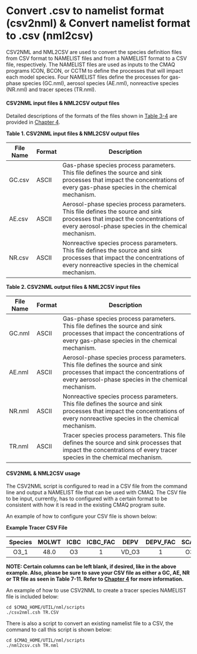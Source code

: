 # Convert .csv to namelist format (csv2nml) & Convert namelist format to .csv (nml2csv)



CSV2NML and NML2CSV are used to convert the species definition files from CSV format to NAMELIST files and from a NAMELIST format to a CSV file, respectively. The NAMELIST files are used as inputs to the CMAQ programs ICON, BCON, or CCTM to define the processes that will impact each model species. Four NAMELIST files define the processes for gas-phase species (GC.nml), aerosol species (AE.nml), nonreactive species (NR.nml) and tracer speces (TR.nml).

#### CSV2NML input files & NML2CSV output files

Detailed descriptions of the formats of the files shown in [Table 3-4](../../DOCS/Users_Guide/CMAQ_UG_ch04_model_inputs.md#Table3-4) are provided in [Chapter 4](../../DOCS/Users_Guide/CMAQ_UG_ch04_model_inputs.md#Table3-4). 

<a id=Table1></a>

**Table 1. CSV2NML input files & NML2CSV output files**

|**File Name**|**Format**|**Description**|
|--------|--------|--------------------------------------------------------------------------|
|GC.csv|ASCII|Gas-phase species process parameters. This file defines the source and sink processes that impact the concentrations of every gas-phase species in the chemical mechanism.|
|AE.csv|ASCII|Aerosol-phase species process parameters. This file defines the source and sink processes that impact the concentrations of every aerosol-phase species in the chemical mechanism.|
|NR.csv|ASCII|Nonreactive species process parameters. This file defines the source and sink processes that impact the concentrations of every nonreactive species in the chemical mechanism.|

<a id=Table2></a>

**Table 2. CSV2NML output files & NML2CSV input files**

|**File Name**|**Format**|**Description**|
|--------|--------|--------------------------------------------------------------------------|
|GC.nml|ASCII|Gas-phase species process parameters. This file defines the source and sink processes that impact the concentrations of every gas-phase species in the chemical mechanism.|
|AE.nml|ASCII|Aerosol-phase species process parameters. This file defines the source and sink processes that impact the concentrations of every aerosol-phase species in the chemical mechanism.|
|NR.nml|ASCII|Nonreactive species process parameters. This file defines the source and sink processes that impact the concentrations of every nonreactive species in the chemical mechanism.|
|TR.nml|ASCII|Tracer species process parameters. This file defines the source and sink processes that impact the concentrations of every tracer species in the chemical mechanism.|

#### CSV2NML & NML2CSV usage 

The CSV2NML script is configured to read in a CSV file from the command line and output a NAMELIST file that can be used with CMAQ. The CSV file to be input, currently, has to configured with a certain format to be consistent with how it is read in the existing CMAQ program suite. 

An example of how to configure your CSV file is shown below: 

<a id=Table3></a>

**Example Tracer CSV File**

|**Species**|**MOLWT**|**ICBC**|**ICBC_FAC**|**DEPV**|**DEPV_FAC**|**SCAV**|**SCAV_FAC**|**TR2AE**|**TR2AQ**|**ADVC**|**DIFF**|**DDEP**|**WDEP**|**CONC**|
|:------:|:----:|:----:|:---:|:-----:|:---:|:---:|:----:|:---:|:----:|:----:|:----:|:----:|:----:|:----:|
|O3_1|48.0|O3|1|VD_O3|1|O3|1|  |   |YES|YES|YES|YES|YES|

**NOTE: Certain columns can be left blank, if desired, like in the above example. Also, please be sure to save your CSV file as either a GC, AE, NR or TR file as seen in Table 7-11. Refer to [Chapter 4](../../DOCS/Users_Guide/CMAQ_UG_ch04_model_inputs.md) for more information.**


An example of how to use CSV2NML to create a tracer species NAMELIST file is included below:

```
cd $CMAQ_HOME/UTIL/nml/scripts
./csv2nml.csh TR.CSV
```

There is also a script to convert an existing namelist file to a CSV, the command to call this script is shown below:

```
cd $CMAQ_HOME/UTIL/nml/scripts
./nml2csv.csh TR.nml
```


